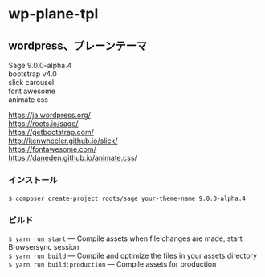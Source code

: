 # wp-plane-tpl
## wordpress、プレーンテーマ
Sage 9.0.0-alpha.4  
bootstrap v4.0  
slick carousel  
font awesome  
animate css  

https://ja.wordpress.org/  
https://roots.io/sage/  
https://getbootstrap.com/  
http://kenwheeler.github.io/slick/  
https://fontawesome.com/  
https://daneden.github.io/animate.css/  

### インストール
``$ composer create-project roots/sage your-theme-name 9.0.0-alpha.4``  
### ビルド
``$ yarn run start`` — Compile assets when file changes are made, start Browsersync session  
``$ yarn run build`` — Compile and optimize the files in your assets directory  
``$ yarn run build:production`` — Compile assets for production  
